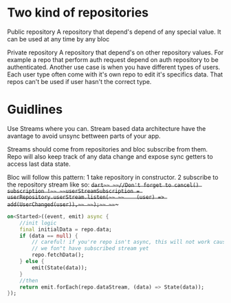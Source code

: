# Two kind of repositories

Public repository
A repository that depend's depend of any special value.
It can be used at any time by any bloc

Private repository
A repository that depend's on other repository values. For example a repo that perform auth request depend on auth repository to be authenticated.
Another use case is when you have different types of users. Each user type often come with it's own repo to edit it's specifics data. That repos can't be used if user hasn't the correct type.


# Guidlines
Use Streams where you can. Stream based data architecture have the avantage to avoid unsync bettween parts of your app.

Streams should come from repositories and bloc subscribe from them. Repo will also keep track of any data change and expose sync getters to access last data state. 

Bloc will follow this pattern:
1 take repository in constructor.
2 subscribe to the repository stream like so:
~~```dart~~
~~//Don't forget to cancel() subscription !~~
~~userStreamSubscription = userRepository.userStream.listen(~~
~~    (user) => add(UserChanged(user)),~~
~~);~~
~~```~~~

```dart
on<Started>((event, emit) async {
    //init logic
    final initialData = repo.data;
    if (data == null) {
        // careful! if you're repo isn't async, this will not work cause 
        // we fon"t have subscribed stream yet
        repo.fetchData();
    } else {
        emit(State(data));
    }
    //then
    return emit.forEach(repo.dataStream, (data) => State(data));
});
```